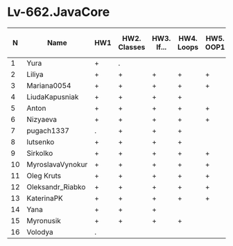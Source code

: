 # Lv-662.JavaCore

N|Name| HW1 | HW2. Classes|HW3. If...|HW4. Loops|HW5. OOP1 |HW6. OOP2 |HW7. Inner classes| HW8. Collection | HW9. String|HW10. Exception|HW11. Thread. IO|HW12. Java8
--|--|--|--|--|--|--|--|--|--|--|--|--|--
1|Yura|+|.|||||||||||
2|Liliya|+|+|+|+|+|+|+|+|+||||
3|Mariana0054|+|+|+|+|+||||||||
4|LiudaKapusniak|+|+|+|+|||||||||
5|Anton|+|+|+|+|+|+|+|+|+||||
6|Nizyaeva|+|+|+|+|+|+|+||||||
7|pugach1337|.|+|+|+|||||||||
8|lutsenko|+|+|+|+|||||||||
9|Sirkolko|+|+|+|+|+|+|+|+|+||||
10|MyroslavaVynokur|+|+|+|+|+|+|+|+|+||||
11|Oleg Kruts|+|+|+|+|+|+|+|+|||||
12|Oleksandr_Riabko|+|+|+|+|+|+|+|+|+||||
13|KaterinaPK|+|+|+|+|+|+|+|+|||||
14|Yana|+|+|+||||||||||
15|Myronusik|+|+|+|+|||||||||
16|Volodya|.||||||||||||

